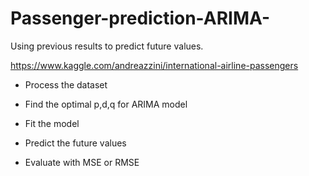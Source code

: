 # Passenger-prediction-ARIMA-

Using previous results to predict future values.

https://www.kaggle.com/andreazzini/international-airline-passengers

- Process the dataset  

- Find the optimal p,d,q for ARIMA model

- Fit the model

-  Predict the future values

- Evaluate with MSE or RMSE
